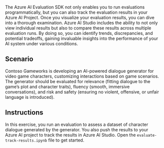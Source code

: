 The Azure AI Evaluation SDK not only enables you to run evaluations programmatically, but you can also track the evaluation results in your Azure AI Project. Once you visualize your evaluation results, you can dive into a thorough examination. Azure AI Studio includes the ability to not only view individual results but also to compare these results across multiple evaluation runs. By doing so, you can identify trends,  discrepancies, and potential tradeoffs, gaining invaluable insights into the performance of your AI system under various conditions.

## Scenario

Contoso Gameworks is developing an AI-powered dialogue generator for video game characters, customizing interactions based on game scenarios. The generator should be evaluated for relevance (fitting dialogue to the game’s plot and character traits), fluency (smooth, immersive conversations), and risk and safety (ensuring no violent, offensive, or unfair language is introduced).

## Instructions

In this exercise, you run an evaluation to assess a dataset of character dialogue generated by the generator. You also push the results to your Azure AI project to track the results in Azure AI Studio. Open the `evaluate-track-results.ipynb` file to get started.